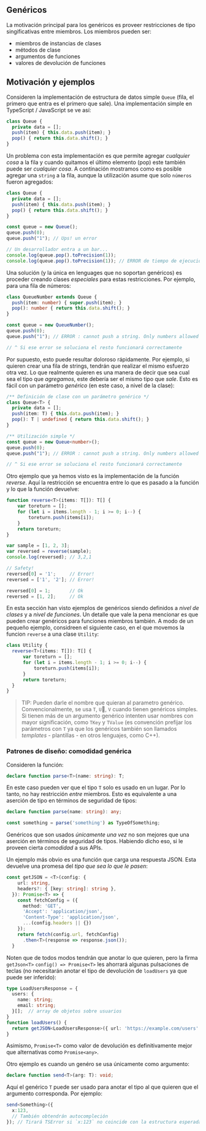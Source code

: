 ## Genéricos

La motivación principal para los genéricos es proveer restricciones de tipo singificativas entre miembros. Los miembros pueden ser:

* miembros de instancias de clases
* métodos de clase
* argumentos de funciones
* valores de devolución de funciones

## Motivación y ejemplos

Consideren la implementación de estructura de datos simple `Queue` (fila, el primero que entra es el primero que sale). Una implementación simple en TypeScript / JavaScript se ve así:

```ts
class Queue {
  private data = [];
  push(item) { this.data.push(item); }
  pop() { return this.data.shift(); }
}
```

Un problema con esta implementación es que permite agregar *cualquier cosa* a la fila y cuando quitamos el último elemento (pop) este también puede ser *cualquier cosa*. A continación mostramos como es posible agregar una `string` a la fila, aunque la utilización asume que solo `números` fueron agregados:

```ts
class Queue {
  private data = [];
  push(item) { this.data.push(item); }
  pop() { return this.data.shift(); }
}

const queue = new Queue();
queue.push(0);
queue.push("1"); // Ups! un error

// Un desarrollador entra a un bar...
console.log(queue.pop().toPrecision(1));
console.log(queue.pop().toPrecision(1)); // ERROR de tiempo de ejecución
```

Una solución (y la única en lenguages que no soportan genéricos) es proceder creando clases *especiales* para estas restricciones. Por ejemplo, para una fila de números:

```ts
class QueueNumber extends Queue {
  push(item: number) { super.push(item); }
  pop(): number { return this.data.shift(); }
}

const queue = new QueueNumber();
queue.push(0);
queue.push("1"); // ERROR : cannot push a string. Only numbers allowed

// ^ Si ese error se soluciona el resto funcionará correctamente
```

Por supuesto, esto puede resultar doloroso rápidamente. Por ejemplo, si quieren crear una fila de strings, tendrán que realizar el mismo esfuerzo otra vez. Lo que realmente quieren es una manera de decir que sea cual sea el tipo que *agregamos*, este debería ser el mismo tipo que *sale*. Esto es fácil con un parámetro *genérico* (en este caso, a nivel de la clase):

```ts
/** Definición de clase con un parámetro genérico */
class Queue<T> {
  private data = [];
  push(item: T) { this.data.push(item); }
  pop(): T | undefined { return this.data.shift(); }
}

/** Utilización simple */
const queue = new Queue<number>();
queue.push(0);
queue.push("1"); // ERROR : cannot push a string. Only numbers allowed

// ^ Si ese error se soluciona el resto funcionará correctamente
```

Otro ejemplo que ya hemos visto es la implementación de la función *reverse*. Aquí la restricción se encuentra entre lo que es pasado a la función y lo que la función devuelve:

```ts
function reverse<T>(items: T[]): T[] {
    var toreturn = [];
    for (let i = items.length - 1; i >= 0; i--) {
        toreturn.push(items[i]);
    }
    return toreturn;
}

var sample = [1, 2, 3];
var reversed = reverse(sample);
console.log(reversed); // 3,2,1

// Safety!
reversed[0] = '1';     // Error!
reversed = ['1', '2']; // Error!

reversed[0] = 1;       // Ok
reversed = [1, 2];     // Ok
```

En esta sección han visto ejemplos de genéricos siendo definidos a *nivel de clases* y a *nivel de funciones*. Un detalle que vale la pena mencionar es que pueden crear genéricos para funciones miembros también. A modo de un pequeño ejemplo, considreen el siguiente caso, en el que movemos la funcion `reverse` a una clase `Utility`:

```ts
class Utility {
  reverse<T>(items: T[]): T[] {
      var toreturn = [];
      for (let i = items.length - 1; i >= 0; i--) {
          toreturn.push(items[i]);
      }
      return toreturn;
  }
}
```

> TIP: Pueden darle el nombre que quieran al parametro genérico. Convencionalmente, se usa `T`, `U`, `V` cuando tienen genéricos simples. Si tienen más de un argumento genérico intenten usar nombres con mayor significación, como `TKey` y `TValue` (es convención prefijar los parámetros con `T` ya que los genéricos también son llamados *templates* - plantillas - en otros lenguajes, como C++).


### Patrones de diseño: comodidad genérica

Consideren la función: 

```ts
declare function parse<T>(name: string): T;
```

En este caso pueden ver que el tipo `T` solo es usado en un lugar. Por lo tanto, no hay restricción *entre* miembros. Esto es equivalente a una aserción de tipo en términos de seguridad de tipos:

```ts
declare function parse(name: string): any;

const something = parse('something') as TypeOfSomething;
```

Genéricos que son usados *únicamente una vez* no son mejores que una aserción en términos de seguridad de tipos. Habiendo dicho eso, si le proveen cierta *comodidad* a sus APIs.

Un ejemplo más obvio es una función que carga una respuesta JSON. Esta devuelve una promesa del *tipo que sea lo que le pasen*:
```ts
const getJSON = <T>(config: {
    url: string,
    headers?: { [key: string]: string },
  }): Promise<T> => {
    const fetchConfig = ({
      method: 'GET',
      'Accept': 'application/json',
      'Content-Type': 'application/json',
      ...(config.headers || {})
    });
    return fetch(config.url, fetchConfig)
      .then<T>(response => response.json());
  }
```

Noten que de todos modos tendrán que anotar lo que quieren, pero la firma `getJson<T>` `config() => Promise<T>` les ahorrará algunas pulsaciones de teclas (no necesitarán anotar el tipo de devolución de `loadUsers` ya que puede ser inferido):

```ts
type LoadUsersResponse = {
  users: {
    name: string;
    email: string;
  }[];  // array de objetos sobre usuarios
}
function loadUsers() {
  return getJSON<LoadUsersResponse>({ url: 'https://example.com/users' });
}
```

Asimismo, `Promise<T>` como valor de devolución es definitivamente mejor que alternativas como `Promise<any>`.

Otro ejemplo es cuando un genéro se usa únicamente como argumento:

```ts
declare function send<T>(arg: T): void;
```

Aquí el genérico `T` puede ser usado para anotar el tipo al que quieren que el argumento corresponda. Por ejemplo:

```ts
send<Something>({
  x:123,
  // También obtendrán autocompleción  
}); // Tirará TSError si `x:123` no coincide con la estructura esperada por `Something`

```
